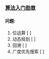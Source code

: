### [算法入门勋章](https://leetcode-cn.com/study-plan/algorithms/?progress=gzjygv)

#### 问题:

1. 位运算 [ ]
2. 动态规划 [ ]
3. 回溯 [ ]
4. 广度优先搜索 [ ]
